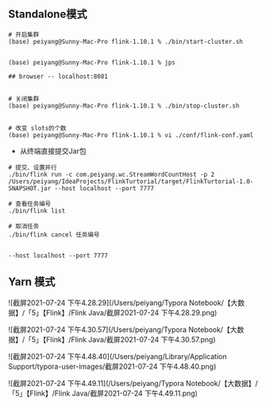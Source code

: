 

## Standalone模式



```shell
# 开启集群
(base) peiyang@Sunny-Mac-Pro flink-1.10.1 % ./bin/start-cluster.sh


(base) peiyang@Sunny-Mac-Pro flink-1.10.1 % jps

## browser -- localhost:8081


# 关闭集群
(base) peiyang@Sunny-Mac-Pro flink-1.10.1 % ./bin/stop-cluster.sh


# 改变 slots的个数
(base) peiyang@Sunny-Mac-Pro flink-1.10.1 % vi ./conf/flink-conf.yaml 

```

* 从终端直接提交Jar包

```shell
# 提交、设置并行
./bin/flink run -c com.peiyang.wc.StreamWordCountHost -p 2 /Users/peiyang/IdeaProjects/FlinkTurtorial/target/FlinkTurtorial-1.0-SNAPSHOT.jar --host localhost --port 7777

# 查看任务编号
./bin/flink list

# 取消任务
./bin/flink cancel 任务编号


--host localhost --port 7777
```



## Yarn 模式

 ![截屏2021-07-24 下午4.28.29](/Users/peiyang/Typora Notebook/【大数据】/「5」【Flink】/Flink Java/截屏2021-07-24 下午4.28.29.png)

![截屏2021-07-24 下午4.30.57](/Users/peiyang/Typora Notebook/【大数据】/「5」【Flink】/Flink Java/截屏2021-07-24 下午4.30.57.png)

![截屏2021-07-24 下午4.48.40](/Users/peiyang/Library/Application Support/typora-user-images/截屏2021-07-24 下午4.48.40.png)

![截屏2021-07-24 下午4.49.11](/Users/peiyang/Typora Notebook/【大数据】/「5」【Flink】/Flink Java/截屏2021-07-24 下午4.49.11.png)










